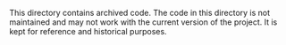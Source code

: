 This directory contains archived code.
The code in this directory is not maintained and may not work with the current version of the project.
It is kept for reference and historical purposes.

